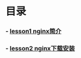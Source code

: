 
# 目录
### - [lesson1 nginx简介](https://github.com/yancongcong1/study-log/tree/master/nginx/lesson1)
### - [lesson2 nginx下载安装](https://github.com/yancongcong1/study-log/tree/master/nginx/lesson2)